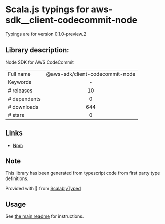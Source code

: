 
# Scala.js typings for aws-sdk__client-codecommit-node

Typings are for version 0.1.0-preview.2

## Library description:
Node SDK for AWS CodeCommit

|                    |                 |
| ------------------ | :-------------: |
| Full name          | @aws-sdk/client-codecommit-node |
| Keywords           | - |
| # releases         | 10 |
| # dependents       | 0 |
| # downloads        | 644 |
| # stars            | 0 |

## Links
- [Npm](https://www.npmjs.com/package/%40aws-sdk%2Fclient-codecommit-node)
    


## Note
This library has been generated from typescript code from first party type definitions.

Provided with :purple_heart: from [ScalablyTyped](https://github.com/oyvindberg/ScalablyTyped)

## Usage
See [the main readme](../../readme.md) for instructions.


